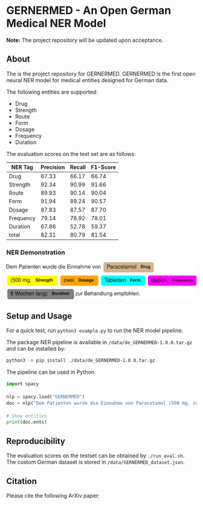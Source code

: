 # GERNERMED - An Open German Medical NER Model

**Note:** The project repository will be updated upon acceptance.

## About
The is the project repository for GERNERMED. GERNERMED is the first open neural NER model for medical entities designed for German data.

The following entities are supported:
- Drug
- Strength
- Route
- Form
- Dosage
- Frequency
- Duration

The evaluation scores on the test set are as follows:  

| NER Tag   | Precision | Recall | F1-Score |
|-----------|-----------|--------|----------|
| Drug      |     67.33 |  66.17 |    66.74 |
| Strength  |     92.34 |  90.99 |    91.66 |
| Route     |     89.93 |  90.14 |    90.04 |
| Form      |     91.94 |  89.24 |    90.57 |
| Dosage    |     87.83 |  87.57 |    87.70 |
| Frequency |     79.14 |  76.92 |    78.01 |
| Duration  |     67.86 |  52.78 |    59.37 |
| total     |     82.31 |  80.79 |    81.54 |

### NER Demonstration
<kbd><img src="./data/demo.png" alt="NER example demo" width="600"/></kbd>
                                                              
## Setup and Usage

For a quick test, run `python3 example.py` to run the NER model pipeline.

The package NER pipeline is available in `/data/de_GERNERMED-1.0.0.tar.gz` and can be installed by:  
```bash
python3 -m pip install ./data/de_GERNERMED-1.0.0.tar.gz
```  
The pipeline can be used in Python:  
```python
import spacy

nlp = spacy.load("GERNERMED")
doc = nlp("Dem Patienten wurde die Einnahme von Paracetamol (500 mg, zwei Tabletten täglich, 8 Wochen lang) zur Behandlung empfohlen.")

# Show entities
print(doc.ents)
```

## Reproducibility

The evaluation scores on the testset can be obtained by `./run_eval.sh`.  
The custom German dataset is stored in `/data/GERNERMED_dataset.json`.

## Citation

Please cite the following ArXiv paper:

